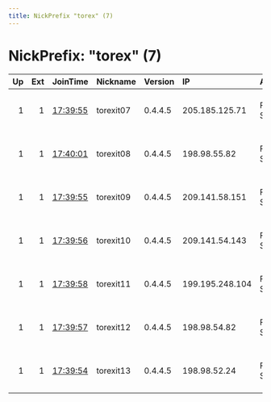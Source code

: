 ```yaml
---
title: NickPrefix "torex" (7)
---
```


# NickPrefix: "torex" (7)

|   Up |   Ext | JoinTime                                                                                            | Nickname   | Version   | IP              | AS                 | CC   |   ORp |   Dirp | OS    | Contact                         |   eFamMembers |
|-----:|------:|:----------------------------------------------------------------------------------------------------|:-----------|:----------|:----------------|:-------------------|:-----|------:|-------:|:------|:--------------------------------|--------------:|
|    1 |     1 | [17:39:55](https://metrics.torproject.org/rs.html#details/9504263A97993CF37EBDD7D955F2C4761997E02D) | torexit07  | 0.4.4.5   | 205.185.125.71  | FranTech Solutions | us   |   443 |     80 | Linux | 0x60x60x6 at protonmail dot com |            11 |
|    1 |     1 | [17:40:01](https://metrics.torproject.org/rs.html#details/78BF640B09276FF007DFD2F0EFED6B9330FDB6B6) | torexit08  | 0.4.4.5   | 198.98.55.82    | FranTech Solutions | us   |   443 |     80 | Linux | 0x60x60x6 at protonmail dot com |            11 |
|    1 |     1 | [17:39:55](https://metrics.torproject.org/rs.html#details/2C0F24636290688AE7C95D50E31FDFDB3CA6EB99) | torexit09  | 0.4.4.5   | 209.141.58.151  | FranTech Solutions | us   |   443 |     80 | Linux | 0x60x60x6 at protonmail dot com |            11 |
|    1 |     1 | [17:39:56](https://metrics.torproject.org/rs.html#details/A7B427D80B03145BAB411C6BAD70E01BAAAD6D59) | torexit10  | 0.4.4.5   | 209.141.54.143  | FranTech Solutions | us   |   443 |     80 | Linux | 0x60x60x6 at protonmail dot com |             1 |
|    1 |     1 | [17:39:58](https://metrics.torproject.org/rs.html#details/CA35E05AE3DE26E9571A585C852CF939C812E60A) | torexit11  | 0.4.4.5   | 199.195.248.104 | FranTech Solutions | us   |   443 |     80 | Linux | 0x60x60x6 at protonmail dot com |            11 |
|    1 |     1 | [17:39:57](https://metrics.torproject.org/rs.html#details/EFC719BCF07379B31DFD4F04FD0E642658F0AAE6) | torexit12  | 0.4.4.5   | 198.98.54.82    | FranTech Solutions | us   |   443 |     80 | Linux | 0x60x60x6 at protonmail dot com |            11 |
|    1 |     1 | [17:39:54](https://metrics.torproject.org/rs.html#details/41B3B679AE12029DAE10F99258FB0A0CBED74870) | torexit13  | 0.4.4.5   | 198.98.52.24    | FranTech Solutions | us   |   443 |     80 | Linux | 0x60x60x6 at protonmail dot com |             1 |
